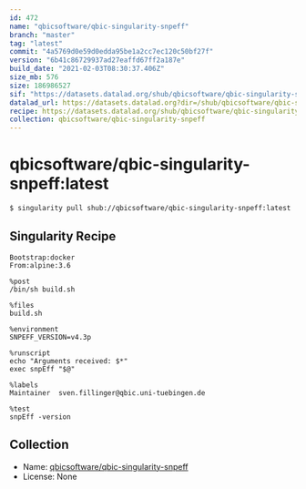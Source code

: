 ```yaml
---
id: 472
name: "qbicsoftware/qbic-singularity-snpeff"
branch: "master"
tag: "latest"
commit: "4a5769d0e59d0edda95be1a2cc7ec120c50bf27f"
version: "6b41c86729937ad27eaffd67ff2a187e"
build_date: "2021-02-03T08:30:37.406Z"
size_mb: 576
size: 186986527
sif: "https://datasets.datalad.org/shub/qbicsoftware/qbic-singularity-snpeff/latest/2021-02-03-4a5769d0-6b41c867/6b41c86729937ad27eaffd67ff2a187e.simg"
datalad_url: https://datasets.datalad.org?dir=/shub/qbicsoftware/qbic-singularity-snpeff/latest/2021-02-03-4a5769d0-6b41c867/
recipe: https://datasets.datalad.org/shub/qbicsoftware/qbic-singularity-snpeff/latest/2021-02-03-4a5769d0-6b41c867/Singularity
collection: qbicsoftware/qbic-singularity-snpeff
---
```


# qbicsoftware/qbic-singularity-snpeff:latest

```bash
$ singularity pull shub://qbicsoftware/qbic-singularity-snpeff:latest
```

## Singularity Recipe

```singularity
Bootstrap:docker
From:alpine:3.6

%post
/bin/sh build.sh

%files
build.sh

%environment
SNPEFF_VERSION=v4.3p

%runscript
echo "Arguments received: $*"
exec snpEff "$@"

%labels
Maintainer	sven.fillinger@qbic.uni-tuebingen.de

%test
snpEff -version
```

## Collection

 - Name: [qbicsoftware/qbic-singularity-snpeff](https://github.com/qbicsoftware/qbic-singularity-snpeff)
 - License: None

